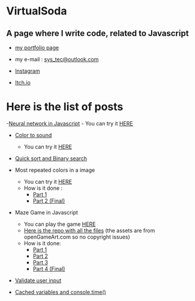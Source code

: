 # VirtualSoda

## A page where I write code, related to Javascript

- [my portfolio page](https://mg-software-dev.github.io/mg-software-dev/)

- my e-mail : sys_tec@outlook.com

- [Instagram](https://www.instagram.com/virtualsoda.exe/)

- [Itch.io](https://mysticmagegames.itch.io)





# Here is the list of posts

-[Neural network in Javascript](https://virtualsoda369.github.io/neural_network_js/)
    - You can try it [HERE](https://neural-net-js.herokuapp.com/)


- [Color to sound](https://virtualsoda369.github.io/color_to_sound_post/)
    - You can try it [HERE](https://virtualsoda369.github.io/color_to_sound/)


- [Quick sort and Binary search](https://virtualsoda369.github.io/quick_sort_and_binary_search/)

 - Most repeated colors in a image
     - You can try it [HERE](https://virtualsoda369.github.io/most_repeated_colors_demo/)
     - How is it done : 
         - [Part 1](https://virtualsoda369.github.io/most_repeated_colors_p1/)
         - [Part 2 (Final)](https://virtualsoda369.github.io/most_repeated_colors_p2/)


- Maze Game in Javascript
    - You can play the game [HERE](https://virtualsoda369.github.io/maze_game_demo/)
    - [Here is the repo with all the files](https://github.com/VirtualSoda369/maze_game_demo) (the assets are from openGameArt.com so no copyright issues)
    - How is it done:
        - [Part 1](https://virtualsoda369.github.io/maze_game_part_1/)
        - [Part 2](https://virtualsoda369.github.io/maze_game_part_2/)
        - [Part 3](https://virtualsoda369.github.io/maze_game_part_3/)
        - [Part 4 (Final)](https://virtualsoda369.github.io/maze_game_part_4/)   
         
         
- [Validate user input](https://virtualsoda369.github.io/validate_user_input/)

- [Cached variables and console.time()](https://virtualsoda369.github.io/cached_variables_example/)
